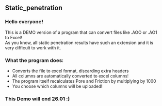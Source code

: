 ## Static_penetration

### Hello everyone! 
This is a DEMO version of a program that can convert files like .AOO or .AO1 to Excel!
<br>As you know, all static penetration results have such an extension and it is very difficult to work with it.

### What the program does:
- Converts the file to excel format, discarding extra headers
- All columns are automatically converted to excel columns!
- The program itself recalculates Pore and Friction by multiplying by 1000
- You choose which columns will be uploaded!

### This Demo will end 26.01 :)
